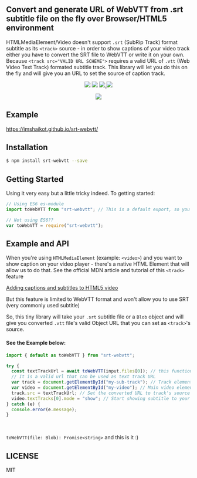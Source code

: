 <h2 align="left"> Convert and generate URL of WebVTT from .srt subtitle file on the fly over Browser/HTML5 environment</h2>

HTMLMediaElement/Video doesn't support `.srt` (SubRip Track) format subtitle as its `<track>` source - in order to show captions of your video track either you have to convert the SRT file to WebVTT or write it on your own. Because `<track src="VALID URL SCHEME">` requires a valid URL of `.vtt` (Web Video Text Track) formated subtitle track.
This library will let you do this on the fly and will give you an URL to set the source of caption track.

<p align="center">
  <a href="https://www.npmjs.org/package/srt-webvtt"><img src="https://img.shields.io/npm/v/srt-webvtt.svg?style=flat-square" /></a>
  <a href="https://github.com/imshaikot/srt-webvtt/actions/workflows/node.js.yml"><img src="https://github.com/imshaikot/srt-webvtt/actions/workflows/node.js.yml/badge.svg" /></a>
  <a href="https://github.com/imshaikot/srt-webvtt/blob/master/LICENSE">
    <img src="https://img.shields.io/github/license/imshaikot/srt-webvtt.svg">
  </a>

  <a href="http://standardjs.com">
    <img src="https://img.shields.io/badge/code%20style-standard-brightgreen.svg" />
  </a>
</p>

  
  <p align="center"><a href="https://ko-fi.com/sahriar74587" target="_blank">
    <img src="https://www.buymeacoffee.com/assets/img/custom_images/orange_img.png" />
  </a></p>

## Example

<a href="https://imshaikot.github.io/srt-webvtt/">https://imshaikot.github.io/srt-webvtt/</a>

## Installation

```bash
$ npm install srt-webvtt --save
```

## Getting Started

Using it very easy but a little tricky indeed.
To getting started:

```js
// Using ES6 es-module
import toWebVTT from "srt-webvtt"; // This is a default export, so you don't have to worry about the import name

// Not using ES6??
var toWebVTT = require("srt-webvtt");
```

## Example and API

When you're using `HTMLMediaElement` (example: `<video>`) and you want to show caption on your video player - there's a native HTML Element that will allow us to do that.
See the official MDN article and tutorial of this `<track>` feature

<a href="https://developer.mozilla.org/en-US/Apps/Fundamentals/Audio_and_video_delivery/Adding_captions_and_subtitles_to_HTML5_video"> Adding captions and subtitles to HTML5 video</a>

But this feature is limited to WebVTT format and won't allow you to use SRT (very commonly used subtitle)

So, this tiny library will take your `.srt` subtitle file or a `Blob` object and will give you converted `.vtt` file's valid Object URL that you can set as `<track>`'s source.

<h4>See the Example below:</h4>

```js
import { default as toWebVTT } from "srt-webvtt";

try {
  const textTrackUrl = await toWebVTT(input.files[0]); // this function accepts a parameer of SRT subtitle blob/file object
  // It is a valid url that can be used as text track URL
  var track = document.getElementById("my-sub-track"); // Track element (which is child of a video element)
  var video = document.getElementById("my-video"); // Main video element
  track.src = textTrackUrl; // Set the converted URL to track's source
  video.textTracks[0].mode = "show"; // Start showing subtitle to your track
} catch (e) {
  console.error(e.message);
}
```

<br />

`toWebVTT(file: Blob): Promise<string>` and this is it :)

## LICENSE

MIT
